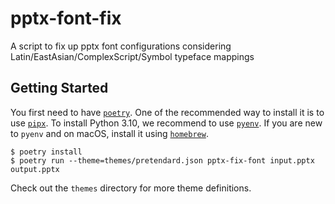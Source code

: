 # pptx-font-fix
A script to fix up pptx font configurations considering Latin/EastAsian/ComplexScript/Symbol typeface mappings


## Getting Started

You first need to have [`poetry`](https://python-poetry.org/).
One of the recommended way to install it is to use [`pipx`](https://pypa.github.io/pipx/).
To install Python 3.10, we recommend to use [`pyenv`](https://github.com/pyenv/pyenv).
If you are new to `pyenv` and on macOS, install it using [`homebrew`](https://brew.sh/).

```console
$ poetry install
$ poetry run --theme=themes/pretendard.json pptx-fix-font input.pptx output.pptx
```

Check out the `themes` directory for more theme definitions.
